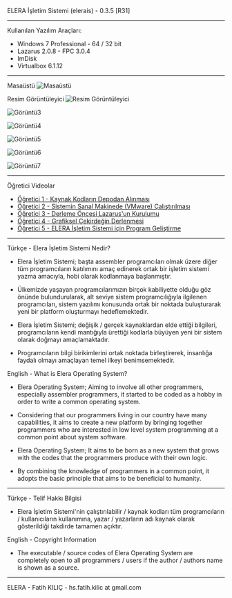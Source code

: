 ELERA İşletim Sistemi (elerais) - 0.3.5 [R31]

---
Kullanılan Yazılım Araçları:

* Windows 7 Professional - 64 / 32 bit
* Lazarus 2.0.8 - FPC 3.0.4
* ImDisk
* Virtualbox 6.1.12

---
Masaüstü
![Masaüstü](masaustu.png)

Resim Görüntüleyici
![Resim Görüntüleyici](resimgor.png)

![Görüntü3](elera3.png)

![Görüntü4](elera4.png)

![Görüntü5](elera5.png)

![Görüntü6](elera6.png)

![Görüntü7](elera7.png)

---
Öğretici Videolar

* [Öğretici 1 - Kaynak Kodların Depodan Alınması](https://www.youtube.com/watch?v=Zns4jp_sYag&t=6s)
* [Öğretici 2 - Sistemin Sanal Makinede (VMware) Çalıştırılması](https://www.youtube.com/watch?v=qxFRP9_-SAU&t=8s)
* [Öğretici 3 - Derleme Öncesi Lazarus'un Kurulumu](https://www.youtube.com/watch?v=pbPb-zUBGcc)
* [Öğretici 4 - Grafiksel Çekirdeğin Derlenmesi](https://www.youtube.com/watch?v=bfxTdG4b25U)
* [Öğretici 5 - ELERA İşletim Sistemi için Program Geliştirme](https://www.youtube.com/watch?v=13oYpeXDYbQ)

---
Türkçe - Elera İşletim Sistemi Nedir?

* Elera İşletim Sistemi; başta assembler programcıları olmak üzere diğer tüm programcıların katılımını amaç edinerek ortak bir işletim sistemi yazma amacıyla, hobi olarak kodlanmaya başlanmıştır.

* Ülkemizde yaşayan programcılarımızın birçok kabiliyette olduğu göz önünde bulundurularak, alt seviye sistem programcılığıyla ilgilenen programcıları, sistem yazılımı konusunda ortak bir noktada buluşturarak yeni bir platform oluşturmayı hedeflemektedir.

* Elera İşletim Sistemi; değişik / gerçek kaynaklardan elde ettiği bilgileri, programcıların kendi mantığıyla ürettiği kodlarla büyüyen yeni bir sistem olarak doğmayı amaçlamaktadır.

* Programcıların bilgi birikimlerini ortak noktada birleştirerek, insanlığa faydalı olmayı amaçlayan temel ilkeyi benimsemektedir.

English - What is Elera Operating System?

* Elera Operating System; Aiming to involve all other programmers, especially assembler programmers, it started to be coded as a hobby in order to write a common operating system.

* Considering that our programmers living in our country have many capabilities, it aims to create a new platform by bringing together programmers who are interested in low level system programming at a common point about system software.

* Elera Operating System; It aims to be born as a new system that grows with the codes that the programmers produce with their own logic.

* By combining the knowledge of programmers in a common point, it adopts the basic principle that aims to be beneficial to humanity.

---

Türkçe - Telif Hakkı Bilgisi

* Elera İşletim Sistemi'nin çalıştırılabilir / kaynak kodları tüm programcıların / kullanıcıların kullanımına, yazar / yazarların adı kaynak olarak gösterildiği takdirde tamamen açıktır.

English - Copyright Information

* The executable / source codes of Elera Operating System are completely open to all programmers / users if the author / authors name is shown as a source.


---


ELERA - Fatih KILIÇ - hs.fatih.kilic at gmail.com